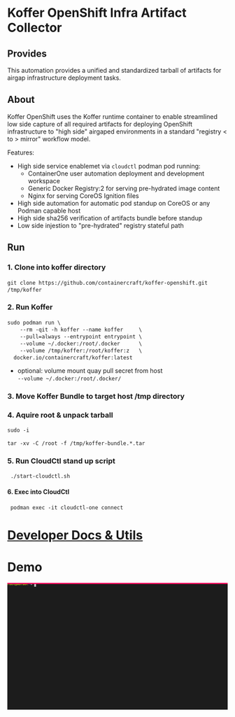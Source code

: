 # Koffer OpenShift Infra Artifact Collector
## Provides
This automation provides a unified and standardized tarball of artifacts for
airgap infrastructure deployment tasks.

## About
Koffer OpenShift uses the Koffer runtime container to enable streamlined 
low side capture of all required artifacts for deploying OpenShift 
infrastructure to "high side" airgaped environments in a standard 
"registry < to > mirror" workflow model.

Features:
  - High side service enablemet via `cloudctl` podman pod running:
    - ContainerOne user automation deployment and development workspace
    - Generic Docker Registry:2 for serving pre-hydrated image content
    - Nginx for serving CoreOS Ignition files
  - High side automation for automatic pod standup on CoreOS or any Podman capable host
  - High side sha256 verification of artifacts bundle before standup
  - Low side injestion to "pre-hydrated" registry stateful path

## Run
### 1. Clone into koffer directory
```
git clone https://github.com/containercraft/koffer-openshift.git /tmp/koffer
```
### 2. Run Koffer
```
sudo podman run \
    --rm -qit -h koffer --name koffer     \
    --pull=always --entrypoint entrypoint \
    --volume ~/.docker:/root/.docker      \
    --volume /tmp/koffer:/root/koffer:z   \
  docker.io/containercraft/koffer:latest
```
  - optional: volume mount quay pull secret from host    
    `--volume ~/.docker:/root/.docker/`
### 3. Move Koffer Bundle to target host /tmp directory
### 4. Aquire root & unpack tarball
```
sudo -i
```
```
tar -xv -C /root -f /tmp/koffer-bundle.*.tar
```
### 5. Run CloudCtl stand up script
```
 ./start-cloudctl.sh
```
#### 6. Exec into CloudCtl
```
 podman exec -it cloudctl-one connect
```
# [Developer Docs & Utils](./dev)
# Demo
![bundle](./web/bundle.svg)
